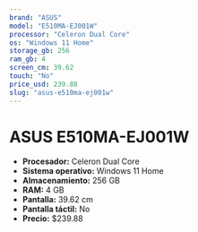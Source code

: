 ```yaml
---
brand: "ASUS"
model: "E510MA-EJ001W"
processor: "Celeron Dual Core"
os: "Windows 11 Home"
storage_gb: 256
ram_gb: 4
screen_cm: 39.62
touch: "No"
price_usd: 239.88
slug: "asus-e510ma-ej001w"
---
```


# ASUS E510MA-EJ001W

- **Procesador:** Celeron Dual Core
- **Sistema operativo:** Windows 11 Home
- **Almacenamiento:** 256 GB
- **RAM:** 4 GB
- **Pantalla:** 39.62 cm
- **Pantalla táctil:** No
- **Precio:** $239.88
